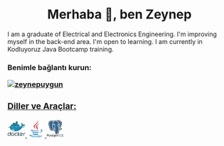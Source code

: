 
<h1 align="center">Merhaba 👋, ben Zeynep</h1>
I am a graduate of Electrical and Electronics Engineering. I'm improving myself in the back-end area. I'm open to learning. I am currently in Kodluyoruz Java Bootcamp training.

<h3 align="left">Benimle bağlantı kurun:
<p align="left"><a href="https://linkedin.com/in/zeynepuygun" target="blank"><img align="center" src="https://raw.githubusercontent.com/rahuldkjain/github-profile-readme-generator/master/src/images/icons/Social/linked-in-alt.svg" alt="zeynepuygun" height="30" width="40" />
</p>

<h3 align="left">Diller ve Araçlar:</h3>


<a href="https://www.docker.com/" target="_blank" rel="noreferrer"> <img src="https://raw.githubusercontent.com/devicons/devicon/master/icons/docker/docker-original-wordmark.svg" alt="docker" width="40" height="40"/> </a> <a href="https:// www.java.com" target="_blank" rel="noreferrer"> <img src="https://raw.githubusercontent.com/devicons/devicon/master/icons/java/java-original.svg" alt= "java" width="40" height="40"/> </a><a href="https://www.postgresql.org" target="_blank" rel="noreferrer"> <img src= "https://raw.githubusercontent.com/devicons/devicon/master/icons/postgresql/postgresql-original-wordmark.svg" alt="postgresql" width="40" height="40"/> </a> </p>

 </p>
<!--
- 🤔 I’m looking for help with ...
- 💬 Ask me about ...
- 📫 How to reach me: ...
- 😄 Pronouns: ...
- ⚡ Fun fact: ...



